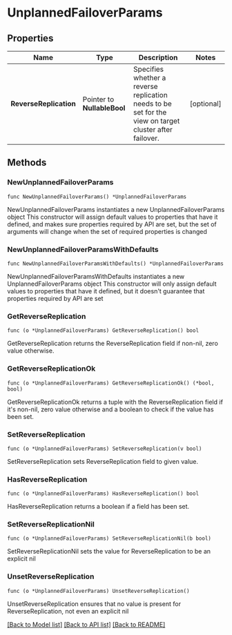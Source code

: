# UnplannedFailoverParams

## Properties

Name | Type | Description | Notes
------------ | ------------- | ------------- | -------------
**ReverseReplication** | Pointer to **NullableBool** | Specifies whether a reverse replication needs to be set for the view on target cluster after failover. | [optional] 

## Methods

### NewUnplannedFailoverParams

`func NewUnplannedFailoverParams() *UnplannedFailoverParams`

NewUnplannedFailoverParams instantiates a new UnplannedFailoverParams object
This constructor will assign default values to properties that have it defined,
and makes sure properties required by API are set, but the set of arguments
will change when the set of required properties is changed

### NewUnplannedFailoverParamsWithDefaults

`func NewUnplannedFailoverParamsWithDefaults() *UnplannedFailoverParams`

NewUnplannedFailoverParamsWithDefaults instantiates a new UnplannedFailoverParams object
This constructor will only assign default values to properties that have it defined,
but it doesn't guarantee that properties required by API are set

### GetReverseReplication

`func (o *UnplannedFailoverParams) GetReverseReplication() bool`

GetReverseReplication returns the ReverseReplication field if non-nil, zero value otherwise.

### GetReverseReplicationOk

`func (o *UnplannedFailoverParams) GetReverseReplicationOk() (*bool, bool)`

GetReverseReplicationOk returns a tuple with the ReverseReplication field if it's non-nil, zero value otherwise
and a boolean to check if the value has been set.

### SetReverseReplication

`func (o *UnplannedFailoverParams) SetReverseReplication(v bool)`

SetReverseReplication sets ReverseReplication field to given value.

### HasReverseReplication

`func (o *UnplannedFailoverParams) HasReverseReplication() bool`

HasReverseReplication returns a boolean if a field has been set.

### SetReverseReplicationNil

`func (o *UnplannedFailoverParams) SetReverseReplicationNil(b bool)`

 SetReverseReplicationNil sets the value for ReverseReplication to be an explicit nil

### UnsetReverseReplication
`func (o *UnplannedFailoverParams) UnsetReverseReplication()`

UnsetReverseReplication ensures that no value is present for ReverseReplication, not even an explicit nil

[[Back to Model list]](../README.md#documentation-for-models) [[Back to API list]](../README.md#documentation-for-api-endpoints) [[Back to README]](../README.md)


